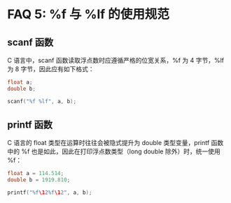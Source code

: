 # FAQ 5: %f 与 %lf 的使用规范

## scanf 函数

C 语言中，scanf 函数读取浮点数时应遵循严格的位宽关系，%f 为 4 字节，%lf 为 8 字节，因此应有如下格式：

```c
float a;
double b;

scanf("%f %lf", a, b);
```

## printf 函数

C 语言的 float 类型在运算时往往会被隐式提升为 double 类型变量，printf 函数中的 %f 也是如此，因此在打印浮点数类型（long double 除外）时，统一使用 %f：

```c
float a = 114.514;
double b = 1919.810;

printf("%f\12%f\12", a, b);
```
